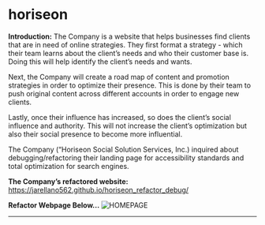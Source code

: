 # horiseon
**Introduction:**
The Company is a website that helps businesses find clients that are in need of online strategies. They first format a strategy - which their team learns about the client’s needs and who their customer base is. Doing this will help identify the client’s needs and wants.

Next, the Company will create a road map of content and promotion strategies in order to optimize their presence. This is done by their team to push original content across different accounts in order to engage new clients. 

Lastly, once their influence has increased, so does the client’s social influence and authority. This will not increase the client’s optimization but also their social presence to become more influential. 
 
The Company (“Horiseon Social Solution Services, Inc.) inquired about debugging/refactoring their landing page for accessibility standards and total optimization for search engines. 
 
 **The Company’s refactored website:** https://jarellano562.github.io/horiseon_refactor_debug/

 **Refactor Webpage Below...**
 ![HOMEPAGE](/hori/images/refactor-webpage.jpg)
 ______________________________________________________________________________________